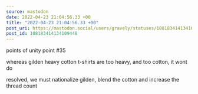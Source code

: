 ```yaml
---
source: mastodon
date: 2022-04-23 21:04:56.33 +00
title: "2022-04-23 21:04:56.33 +00"
post_uri: https://mastodon.social/users/gravely/statuses/108183414134109448
post_id: 108183414134109448
---
```

points of unity point #35

whereas gilden heavy cotton t-shirts are too heavy, and too cotton, it wont do

resolved, we must nationalize gilden, blend the cotton and increase the thread count


